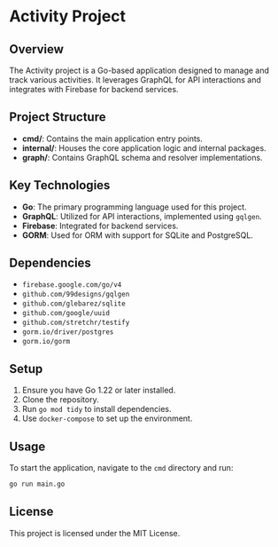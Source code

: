 # Activity Project

## Overview

The Activity project is a Go-based application designed to manage and track various activities. It leverages GraphQL for API interactions and integrates with Firebase for backend services.

## Project Structure

- **cmd/**: Contains the main application entry points.
- **internal/**: Houses the core application logic and internal packages.
- **graph/**: Contains GraphQL schema and resolver implementations.

## Key Technologies

- **Go**: The primary programming language used for this project.
- **GraphQL**: Utilized for API interactions, implemented using `gqlgen`.
- **Firebase**: Integrated for backend services.
- **GORM**: Used for ORM with support for SQLite and PostgreSQL.

## Dependencies

- `firebase.google.com/go/v4`
- `github.com/99designs/gqlgen`
- `github.com/glebarez/sqlite`
- `github.com/google/uuid`
- `github.com/stretchr/testify`
- `gorm.io/driver/postgres`
- `gorm.io/gorm`

## Setup

1. Ensure you have Go 1.22 or later installed.
2. Clone the repository.
3. Run `go mod tidy` to install dependencies.
4. Use `docker-compose` to set up the environment.

## Usage

To start the application, navigate to the `cmd` directory and run:

```bash
go run main.go
```

## License

This project is licensed under the MIT License. 